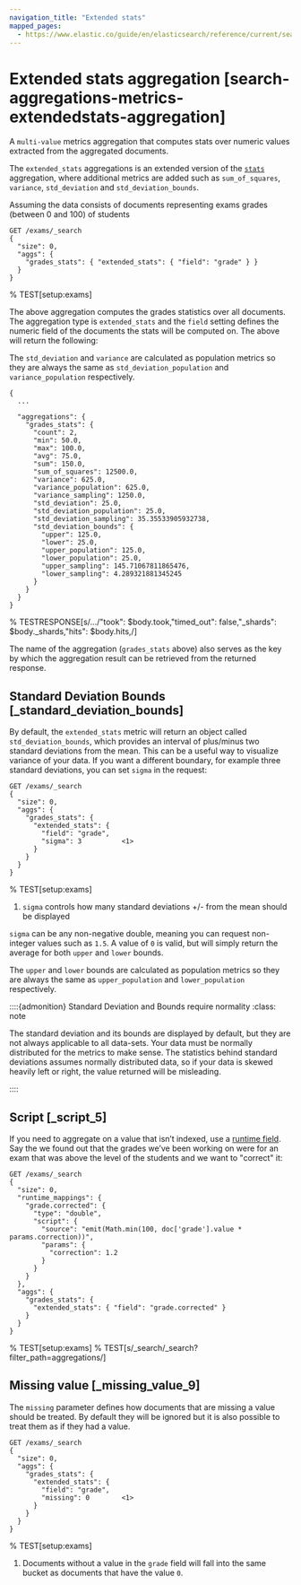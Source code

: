 ```yaml
---
navigation_title: "Extended stats"
mapped_pages:
  - https://www.elastic.co/guide/en/elasticsearch/reference/current/search-aggregations-metrics-extendedstats-aggregation.html
---
```


# Extended stats aggregation [search-aggregations-metrics-extendedstats-aggregation]


A `multi-value` metrics aggregation that computes stats over numeric values extracted from the aggregated documents.

The `extended_stats` aggregations is an extended version of the [`stats`](/reference/aggregations/search-aggregations-metrics-stats-aggregation.md) aggregation, where additional metrics are added such as `sum_of_squares`, `variance`, `std_deviation` and `std_deviation_bounds`.

Assuming the data consists of documents representing exams grades (between 0 and 100) of students

```console
GET /exams/_search
{
  "size": 0,
  "aggs": {
    "grades_stats": { "extended_stats": { "field": "grade" } }
  }
}
```
%  TEST[setup:exams]

The above aggregation computes the grades statistics over all documents. The aggregation type is `extended_stats` and the `field` setting defines the numeric field of the documents the stats will be computed on. The above will return the following:

The `std_deviation` and `variance` are calculated as population metrics so they are always the same as `std_deviation_population` and `variance_population` respectively.

```console-result
{
  ...

  "aggregations": {
    "grades_stats": {
      "count": 2,
      "min": 50.0,
      "max": 100.0,
      "avg": 75.0,
      "sum": 150.0,
      "sum_of_squares": 12500.0,
      "variance": 625.0,
      "variance_population": 625.0,
      "variance_sampling": 1250.0,
      "std_deviation": 25.0,
      "std_deviation_population": 25.0,
      "std_deviation_sampling": 35.35533905932738,
      "std_deviation_bounds": {
        "upper": 125.0,
        "lower": 25.0,
        "upper_population": 125.0,
        "lower_population": 25.0,
        "upper_sampling": 145.71067811865476,
        "lower_sampling": 4.289321881345245
      }
    }
  }
}
```
%  TESTRESPONSE[s/\.\.\./"took": $body.took,"timed_out": false,"_shards": $body._shards,"hits": $body.hits,/]

The name of the aggregation (`grades_stats` above) also serves as the key by which the aggregation result can be retrieved from the returned response.

## Standard Deviation Bounds [_standard_deviation_bounds]

By default, the `extended_stats` metric will return an object called `std_deviation_bounds`, which provides an interval of plus/minus two standard deviations from the mean. This can be a useful way to visualize variance of your data. If you want a different boundary, for example three standard deviations, you can set `sigma` in the request:

```console
GET /exams/_search
{
  "size": 0,
  "aggs": {
    "grades_stats": {
      "extended_stats": {
        "field": "grade",
        "sigma": 3          <1>
      }
    }
  }
}
```
%  TEST[setup:exams]

1. `sigma` controls how many standard deviations +/- from the mean should be displayed


`sigma` can be any non-negative double, meaning you can request non-integer values such as `1.5`. A value of `0` is valid, but will simply return the average for both `upper` and `lower` bounds.

The `upper` and `lower` bounds are calculated as population metrics so they are always the same as `upper_population` and `lower_population` respectively.

::::{admonition} Standard Deviation and Bounds require normality
:class: note

The standard deviation and its bounds are displayed by default, but they are not always applicable to all data-sets. Your data must be normally distributed for the metrics to make sense. The statistics behind standard deviations assumes normally distributed data, so if your data is skewed heavily left or right, the value returned will be misleading.

::::



## Script [_script_5]

If you need to aggregate on a value that isn’t indexed, use a [runtime field](docs-content://manage-data/data-store/mapping/runtime-fields.md). Say the we found out that the grades we’ve been working on were for an exam that was above the level of the students and we want to "correct" it:

```console
GET /exams/_search
{
  "size": 0,
  "runtime_mappings": {
    "grade.corrected": {
      "type": "double",
      "script": {
        "source": "emit(Math.min(100, doc['grade'].value * params.correction))",
        "params": {
          "correction": 1.2
        }
      }
    }
  },
  "aggs": {
    "grades_stats": {
      "extended_stats": { "field": "grade.corrected" }
    }
  }
}
```
%  TEST[setup:exams]
%  TEST[s/_search/_search?filter_path=aggregations/]


## Missing value [_missing_value_9]

The `missing` parameter defines how documents that are missing a value should be treated. By default they will be ignored but it is also possible to treat them as if they had a value.

```console
GET /exams/_search
{
  "size": 0,
  "aggs": {
    "grades_stats": {
      "extended_stats": {
        "field": "grade",
        "missing": 0        <1>
      }
    }
  }
}
```
%  TEST[setup:exams]

1. Documents without a value in the `grade` field will fall into the same bucket as documents that have the value `0`.



